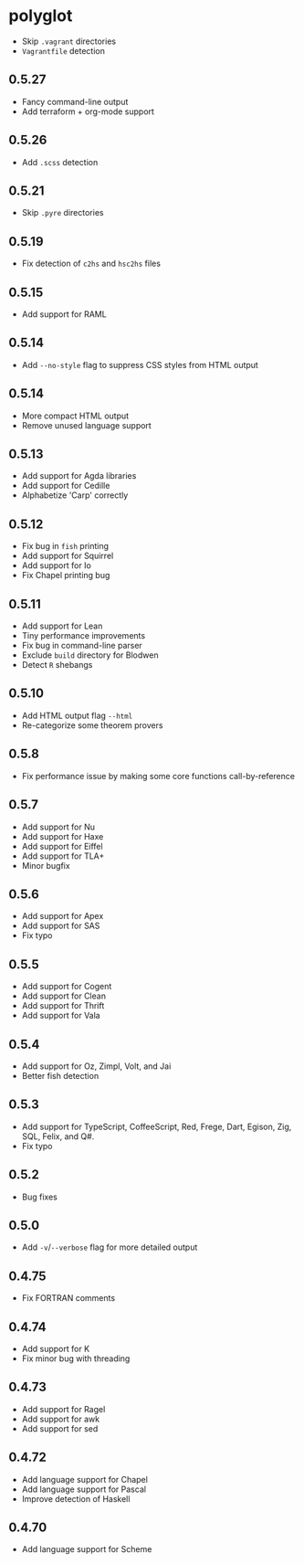 # polyglot

  * Skip `.vagrant` directories
  * `Vagrantfile` detection

## 0.5.27

  * Fancy command-line output
  * Add terraform + org-mode support

## 0.5.26

  * Add `.scss` detection

## 0.5.21

  * Skip `.pyre` directories

## 0.5.19
  
  * Fix detection of `c2hs` and `hsc2hs` files

## 0.5.15

  * Add support for RAML

## 0.5.14

  * Add `--no-style` flag to suppress CSS styles from HTML output

## 0.5.14

  * More compact HTML output
  * Remove unused language support

## 0.5.13

  * Add support for Agda libraries
  * Add support for Cedille
  * Alphabetize 'Carp' correctly

## 0.5.12

  * Fix bug in `fish` printing
  * Add support for Squirrel
  * Add support for Io
  * Fix Chapel printing bug

## 0.5.11

  * Add support for Lean
  * Tiny performance improvements
  * Fix bug in command-line parser
  * Exclude `build` directory for Blodwen
  * Detect `R` shebangs

## 0.5.10

  * Add HTML output flag `--html`
  * Re-categorize some theorem provers

## 0.5.8

  * Fix performance issue by making some core functions call-by-reference

## 0.5.7

  * Add support for Nu
  * Add support for Haxe
  * Add support for Eiffel
  * Add support for TLA+
  * Minor bugfix

## 0.5.6

  * Add support for Apex
  * Add support for SAS
  * Fix typo

## 0.5.5

  * Add support for Cogent
  * Add support for Clean
  * Add support for Thrift
  * Add support for Vala

## 0.5.4

  * Add support for Oz, Zimpl, Volt, and Jai
  * Better fish detection

## 0.5.3

  * Add support for TypeScript, CoffeeScript, Red, Frege, Dart, Egison, Zig,
    SQL, Felix, and Q#.
  * Fix typo

## 0.5.2

  * Bug fixes

## 0.5.0

  * Add `-v`/`--verbose` flag for more detailed output

## 0.4.75

  * Fix FORTRAN comments

## 0.4.74

  * Add support for K
  * Fix minor bug with threading

## 0.4.73

  * Add support for Ragel
  * Add support for awk
  * Add support for sed

## 0.4.72

  * Add language support for Chapel
  * Add language support for Pascal
  * Improve detection of Haskell

## 0.4.70

  * Add language support for Scheme
